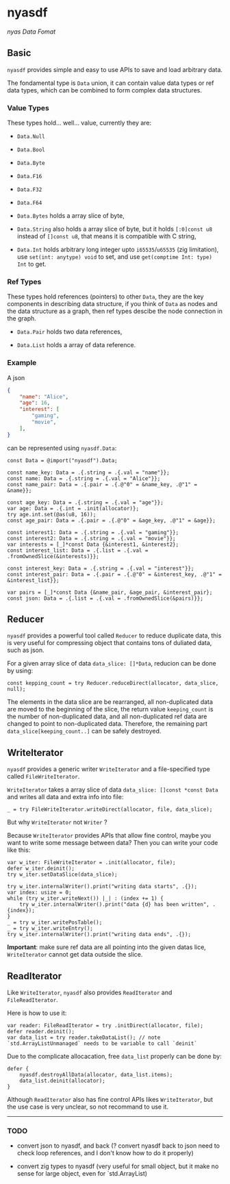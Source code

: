 # nyasdf

*nyas Data Fomat*

## Basic

`nyasdf` provides simple and easy to use APIs to save and load arbitrary data.

The fondamental type is `Data` union, it can contain value data types or ref data types, which can be combined to form complex data structures.

### Value Types

These types hold... well... value, currently they are:

- `Data.Null`

- `Data.Bool`

- `Data.Byte`

- `Data.F16`

- `Data.F32`

- `Data.F64`

- `Data.Bytes` holds a array slice of byte,

- `Data.String` also holds a array slice of byte, but it holds `[:0]const u8` instead of `[]const u8`, that means it is compatible with C string,

- `Data.Int` holds arbitrary long integer upto `i65535`/`u65535` (zig limitation), use `set(int: anytype) void` to set, and use `get(comptime Int: type) Int` to get.

### Ref Types

These types hold references (pointers) to other `Data`, they are the key components in describing data structure, if you think of `Data` as nodes and the data structure as a graph, then ref types descibe the node connection in the graph.

- `Data.Pair` holds two data references,

- `Data.List` holds a array of data reference.

### Example

A json

```json
{
    "name": "Alice",
    "age": 16,
    "interest": [
        "gaming",
        "movie",
    ],
}
```

can be represented using `nyasdf.Data`:

```zig
const Data = @import("nyasdf").Data;

const name_key: Data = .{.string = .{.val = "name"}};
const name: Data = .{.string = .{.val = "Alice"}};
const name_pair: Data = .{.pair = .{.@"0" = &name_key, .@"1" = &name}};

const age_key: Data = .{.string = .{.val = "age"}};
var age: Data = .{.int = .init(allocator)};
try age.int.set(@as(u8, 16));
const age_pair: Data = .{.pair = .{.@"0" = &age_key, .@"1" = &age}};

const interest1: Data = .{.string = .{.val = "gaming"}};
const interest2: Data = .{.string = .{.val = "movie"}};
var interests = [_]*const Data {&interest1, &interest2};
const interest_list: Data = .{.list = .{.val = .fromOwnedSlice(&interests)}};

const interest_key: Data = .{.string = .{.val = "interest"}};
const interest_pair: Data = .{.pair = .{.@"0" = &interest_key, .@"1" = &interest_list}};

var pairs = [_]*const Data {&name_pair, &age_pair, &interest_pair};
const json: Data = .{.list = .{.val = .fromOwnedSlice(&pairs)}};
```

## Reducer

`nyasdf` provides a powerful tool called `Reducer` to reduce duplicate data, this is very useful for compressing object that contains tons of duliated data, such as json.

For a given array slice of data `data_slice: []*Data`, reducion can be done by using:

```zig
const kepping_count = try Reducer.reduceDirect(allocator, data_slice, null);
```

The elements in the data slice are be rearranged, all non-duplicated data are moved to the beginning of the slice, the return value `keeping_count` is the number of non-duplicated data, and all non-duplicated ref data are changed to point to non-duplicated data. Therefore, the remaining part `data_slice[keeping_count..]` can be safely destroyed.

## WriteIterator

`nyasdf` provides a generic writer `WriteIterator` and a file-specified type called `FileWriteIterator`.

`WriteIterator` takes a array slice of data `data_slice: []const *const Data` and writes all data and extra info into file:

```zig
_ = try FileWriteIterator.writeDirect(allocator, file, data_slice);
```

But why `WriteIterator` not `Writer` ?

Because `WriteIterator` provides APIs that allow fine control, maybe you want to write some message between data? Then you can write your code like this:

```zig
var w_iter: FileWriteIterator = .init(allocator, file);
defer w_iter.deinit();
try w_iter.setDataSlice(data_slice);

try w_iter.internalWriter().print("writing data starts", .{});
var index: usize = 0;
while (try w_iter.writeNext()) |_| : (index += 1) {
    try w_iter.internalWriter().print("data {d} has been written", .{index});
}
_ = try w_iter.writePosTable();
_ = try w_iter.writeEntry();
try w_iter.internalWriter().print("writing data ends", .{});
```

**Important**: make sure ref data are all pointing into the given datas lice, `WriteIterator` cannot get data outside the slice.

## ReadIterator

Like `WriteIterator`, `nyasdf` also provides `ReadIterator` and `FileReadIterator`.

Here is how to use it:

```zig
var reader: FileReadIterator = try .initDirect(allocator, file);
defer reader.deinit();
var data_list = try reader.takeDataList(); // note `std.ArrayListUnmanaged` needs to be variable to call `deinit`
```

Due to the complicate allocacation, free `data_list` properly can be done by:

```zig
defer {
    nyasdf.destroyAllData(allocator, data_list.items);
    data_list.deinit(allocator);
}
```

Although `ReadIterator` also has fine control APIs likes `WriteIterator`, but the use case is very unclear, so not recommand to use it.

----

### TODO

- convert json to nyasdf, and back (? convert nyasdf back to json need to check loop references, and I don't know how to do it properly)

- convert zig types to nyasdf (very useful for small object, but it make no sense for large object, even for `std.ArrayList)
